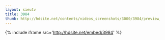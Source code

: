 ```yaml
---
layout: sieutv
title: 3984
thumb: http://hdsite.net/contents/videos_screenshots/3000/3984/preview_360p.mp4.jpg
---
```

{% include iframe src='http://hdsite.net/embed/3984' %}
 
